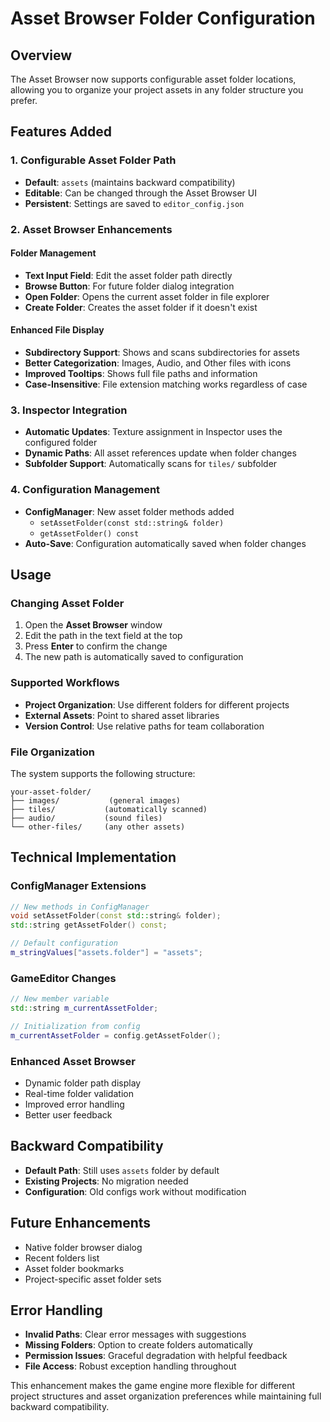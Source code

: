 # Asset Browser Folder Configuration

## Overview
The Asset Browser now supports configurable asset folder locations, allowing you to organize your project assets in any folder structure you prefer.

## Features Added

### 1. Configurable Asset Folder Path
- **Default**: `assets` (maintains backward compatibility)
- **Editable**: Can be changed through the Asset Browser UI
- **Persistent**: Settings are saved to `editor_config.json`

### 2. Asset Browser Enhancements

#### Folder Management
- **Text Input Field**: Edit the asset folder path directly
- **Browse Button**: For future folder dialog integration
- **Open Folder**: Opens the current asset folder in file explorer
- **Create Folder**: Creates the asset folder if it doesn't exist

#### Enhanced File Display
- **Subdirectory Support**: Shows and scans subdirectories for assets
- **Better Categorization**: Images, Audio, and Other files with icons
- **Improved Tooltips**: Shows full file paths and information
- **Case-Insensitive**: File extension matching works regardless of case

### 3. Inspector Integration
- **Automatic Updates**: Texture assignment in Inspector uses the configured folder
- **Dynamic Paths**: All asset references update when folder changes
- **Subfolder Support**: Automatically scans for `tiles/` subfolder

### 4. Configuration Management
- **ConfigManager**: New asset folder methods added
  - `setAssetFolder(const std::string& folder)`
  - `getAssetFolder() const`
- **Auto-Save**: Configuration automatically saved when folder changes

## Usage

### Changing Asset Folder
1. Open the **Asset Browser** window
2. Edit the path in the text field at the top
3. Press **Enter** to confirm the change
4. The new path is automatically saved to configuration

### Supported Workflows
- **Project Organization**: Use different folders for different projects
- **External Assets**: Point to shared asset libraries
- **Version Control**: Use relative paths for team collaboration

### File Organization
The system supports the following structure:
```
your-asset-folder/
├── images/           (general images)
├── tiles/           (automatically scanned)
├── audio/           (sound files)
└── other-files/     (any other assets)
```

## Technical Implementation

### ConfigManager Extensions
```cpp
// New methods in ConfigManager
void setAssetFolder(const std::string& folder);
std::string getAssetFolder() const;

// Default configuration
m_stringValues["assets.folder"] = "assets";
```

### GameEditor Changes
```cpp
// New member variable
std::string m_currentAssetFolder;

// Initialization from config
m_currentAssetFolder = config.getAssetFolder();
```

### Enhanced Asset Browser
- Dynamic folder path display
- Real-time folder validation
- Improved error handling
- Better user feedback

## Backward Compatibility
- **Default Path**: Still uses `assets` folder by default
- **Existing Projects**: No migration needed
- **Configuration**: Old configs work without modification

## Future Enhancements
- Native folder browser dialog
- Recent folders list
- Asset folder bookmarks
- Project-specific asset folder sets

## Error Handling
- **Invalid Paths**: Clear error messages with suggestions
- **Missing Folders**: Option to create folders automatically
- **Permission Issues**: Graceful degradation with helpful feedback
- **File Access**: Robust exception handling throughout

This enhancement makes the game engine more flexible for different project structures and asset organization preferences while maintaining full backward compatibility.
